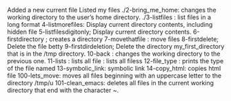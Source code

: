 Added a new current file
Listed my files
./2-bring_me_home: changes the working directory to the user’s home directory.
./3-listfiles : list files in a long format
4-listmorefiles: Display current directory contents, including hidden file
5-listfilesdigitonly; Display current directory contents.
6-firstdirectory ;  creates a directory
7-movethatfile : move files
8-firstdelete; Delete the file betty
9-firstdirdeletion; Delete the directory my_first_directory that is in the /tmp directory.
10-back :  changes the working directory to the previous one. 
11-lists : lists all file : lists all filess
12-file_type : prints the type of the file named
13-symbolic_link: symbolic link
14-copy_html: copies html file
100-lets_move: moves all files beginning with an uppercase letter to the directory /tmp/u
101-clean_emacs:  deletes all files in the current working directory that end with the character ~.
